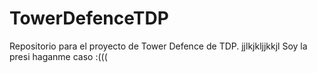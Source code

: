 # TowerDefenceTDP
Repositorio para el proyecto de Tower Defence de TDP.
jjlkjkljjkkjl
Soy la presi haganme caso :(((
